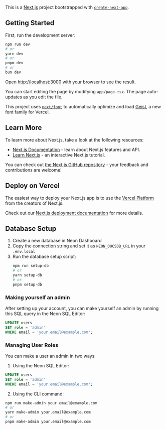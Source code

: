 This is a [Next.js](https://nextjs.org) project bootstrapped with [`create-next-app`](https://nextjs.org/docs/app/api-reference/cli/create-next-app).

## Getting Started

First, run the development server:

```bash
npm run dev
# or
yarn dev
# or
pnpm dev
# or
bun dev
```

Open [http://localhost:3000](http://localhost:3000) with your browser to see the result.

You can start editing the page by modifying `app/page.tsx`. The page auto-updates as you edit the file.

This project uses [`next/font`](https://nextjs.org/docs/app/building-your-application/optimizing/fonts) to automatically optimize and load [Geist](https://vercel.com/font), a new font family for Vercel.

## Learn More

To learn more about Next.js, take a look at the following resources:

- [Next.js Documentation](https://nextjs.org/docs) - learn about Next.js features and API.
- [Learn Next.js](https://nextjs.org/learn) - an interactive Next.js tutorial.

You can check out [the Next.js GitHub repository](https://github.com/vercel/next.js) - your feedback and contributions are welcome!

## Deploy on Vercel

The easiest way to deploy your Next.js app is to use the [Vercel Platform](https://vercel.com/new?utm_medium=default-template&filter=next.js&utm_source=create-next-app&utm_campaign=create-next-app-readme) from the creators of Next.js.

Check out our [Next.js deployment documentation](https://nextjs.org/docs/app/building-your-application/deploying) for more details.

## Database Setup

1. Create a new database in Neon Dashboard
2. Copy the connection string and set it as `NEON_DOCSDB_URL` in your `.env.local`
3. Run the database setup script:
   ```bash
   npm run setup-db
   # or
   yarn setup-db
   # or
   pnpm setup-db
   ```

### Making yourself an admin

After setting up your account, you can make yourself an admin by running this SQL query in the Neon SQL Editor:

```sql
UPDATE users
SET role = 'admin'
WHERE email = 'your.email@example.com';
```

### Managing User Roles

You can make a user an admin in two ways:

1. Using the Neon SQL Editor:

```sql
UPDATE users
SET role = 'admin'
WHERE email = 'your.email@example.com';
```

2. Using the CLI command:

```bash
npm run make-admin your.email@example.com
# or
yarn make-admin your.email@example.com
# or
pnpm make-admin your.email@example.com
```
